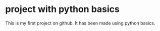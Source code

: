# project with python basics
This is my first project on github. It has been made using python basics.
